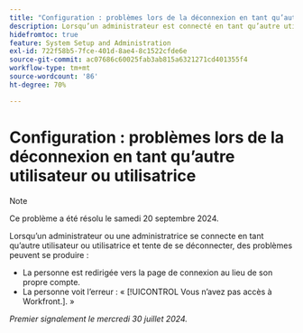```yaml
---
title: "Configuration : problèmes lors de la déconnexion en tant qu’autre utilisateur"
description: Lorsqu’un administrateur est connecté en tant qu’autre utilisateur et tente de se déconnecter, des problèmes peuvent se produire.
hidefromtoc: true
feature: System Setup and Administration
exl-id: 722f58b5-7fce-401d-8ae4-8c1522cfde6e
source-git-commit: ac07686c60025fab3ab815a6321271cd401355f4
workflow-type: tm+mt
source-wordcount: '86'
ht-degree: 70%

---
```


# Configuration : problèmes lors de la déconnexion en tant qu’autre utilisateur ou utilisatrice

>[!NOTE]
>
>Ce problème a été résolu le samedi 20 septembre 2024.

Lorsqu’un administrateur ou une administratrice se connecte en tant qu’autre utilisateur ou utilisatrice et tente de se déconnecter, des problèmes peuvent se produire :

* La personne est redirigée vers la page de connexion au lieu de son propre compte.
* La personne voit l’erreur : « [!UICONTROL Vous n’avez pas accès à Workfront.]. »

_Premier signalement le mercredi 30 juillet 2024._
